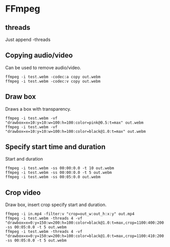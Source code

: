 # FFmpeg
## threads
Just append -threads

## Copying audio/video 
Can be used to remove audio/video.
```
ffmpeg -i test.webm -codec:a copy out.webm
ffmpeg -i test.webm -codec:v copy out.webm
```

## Draw box
Draws a box with transparency.
```
ffmpeg -i test.webm -vf "drawbox=x=10:y=10:w=100:h=100:color=pink@0.5:t=max" out.webm
ffmpeg -i test.webm -vf "drawbox=x=10:y=10:w=100:h=100:color=black@1.0:t=max" out.webm
```

## Specify start time and duration
Start and duration 
```
ffmpeg -i test.webm -ss 00:00:0.0 -t 10 out.webm
ffmpeg -i test.webm -ss 00:00:0.0 -t 5 out.webm
ffmpeg -i test.webm -ss 00:05:0.0 out.webm
```

## Crop video
Draw box, insert crop specify start and duration.
```
ffmpeg -i in.mp4 -filter:v "crop=out_w:out_h:x:y" out.mp4
ffmpeg -i test.webm -threads 4 -vf "drawbox=x=0:y=150:w=200:h=100:color=black@1.0:t=max,crop=1100:400:200:130" -ss 00:05:0.0 -t 5 out.webm
ffmpeg -i test.webm -threads 4 -vf "drawbox=x=0:y=150:w=200:h=100:color=black@1.0:t=max,crop=1100:410:200:130" -ss 00:05:0.0 -t 5 out.webm
```
